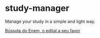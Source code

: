 study-manager
=============

Manage your study in a simple and light way.

[Bússola do Enem, o edital a seu favor](http://enem.dayman.me)
